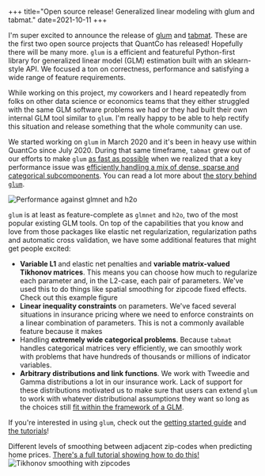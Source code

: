 +++
title="Open source release! Generalized linear modeling with glum and tabmat."
date=2021-10-11
+++

I'm super excited to announce the release of [glum](https://github.com/Quantco/glum/) and [tabmat](https://github.com/Quantco/tabmat/). These are the first two open source projects that QuantCo has released! Hopefully there will be many more. `glum` is a efficient and featureful Python-first library for generalized linear model (GLM) estimation built with an sklearn-style API. We focused a ton on correctness, performance and satisfying a wide range of feature requirements. 

While working on this project, my coworkers and I heard repeatedly from folks on other data science or economics teams that they either struggled with the same GLM software problems we had or they had built their own internal GLM tool similar to `glum`. I'm really happy to be able to help rectify this situation and release something that the whole community can use. 

We started working on `glum` in March 2020 and it's been in heavy use within QuantCo since July 2020. During that same timeframe, `tabmat` grew out of our efforts to make `glum` [as fast as possible](https://glum.readthedocs.io/en/latest/benchmarks.html) when we realized that a key performance issue was [efficiently handling a mix of dense, sparse and categorical subcomponents](https://tabmat.readthedocs.io/en/latest/benchmarks.html). You can read a lot more about [the story behind `glum`](https://glum.readthedocs.io/en/latest/motivation.html).

![Performance against glmnet and h2o](/images/glum_benchmark.png)

`glum` is at least as feature-complete as `glmnet` and `h2o`, two of the most popular existing GLM tools. On top of the capabilities that you know and love from those packages like elastic net regularization, regularization paths and automatic cross validation, we have some additional features that might get people excited:
- **Variable L1** and elastic net penalties and **variable matrix-valued Tikhonov matrices**. This means you can choose how much to regularize each parameter and, in the L2-case, each pair of parameters. We've used this to do things like spatial smoothing for zipcode fixed effects. Check out this example figure 
- **Linear inequality constraints** on parameters. We've faced several situations in insurance pricing where we need to enforce constraints on a linear combination of parameters. This is not a commonly available feature because it makes 
- Handling **extremely wide categorical problems**. Because `tabmat` handles categorical matrices very efficiently, we can smoothly work with problems that have hundreds of thousands or millions of indicator variables.
- **Arbitrary distributions and link functions**. We work with Tweedie and Gamma distributions a lot in our insurance work. Lack of support for these distributions motivated us to make sure that users can extend `glum` to work with whatever distributional assumptions they want so long as the choices still [fit within the framework of a GLM](https://glum.readthedocs.io/en/latest/background.html).

If you're interested in using `glum`, check out the [getting started guide](https://glum.readthedocs.io/en/latest/getting_started/getting_started.html) and [the tutorials](https://glum.readthedocs.io/en/latest/tutorials/tutorials.html)!

Different levels of smoothing between adjacent zip-codes when predicting home prices. [There's a full tutorial showing how to do this!](https://glum.readthedocs.io/en/latest/tutorials/regularization_housing_data/regularization_housing.html)
![Tikhonov smoothing with zipcodes](/images/zipcode_regularization.png)


